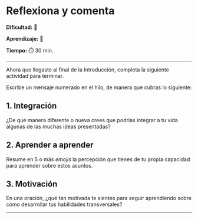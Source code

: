 # Reflexiona y comenta

**Dificultad:** 🌻 

**Aprendizaje:** 🍯 

**Tiempo:** ⏱️️ 30 min.



---

Ahora que llegaste al final de la Introducción, completa la siguiente actividad para terminar.

Escribe un mensaje numerado en el hilo, de manera que cubras lo siguiente:

## 1. Integración

¿De qué manera diferente o nueva crees que podrías integrar a tu vida algunas de las muchas ideas presentadas?

## 2. Aprender a aprender

Resume en 5 o más *emojis* la percepción que tienes de tu propia capacidad para aprender sobre estos asuntos.

## 3. Motivación

En una oración, ¿qué tan motivada te sientes para seguir aprendiendo sobre cómo desarrollar tus habilidades transversales?

---
